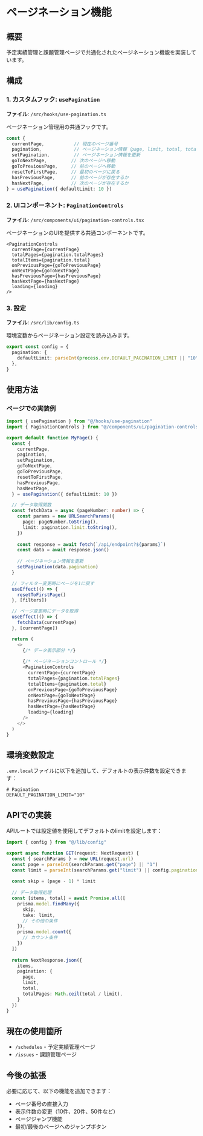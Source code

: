 # ページネーション機能

## 概要
予定実績管理と課題管理ページで共通化されたページネーション機能を実装しています。

## 構成

### 1. カスタムフック: `usePagination`
**ファイル**: `/src/hooks/use-pagination.ts`

ページネーション管理用の共通フックです。

```typescript
const {
  currentPage,           // 現在のページ番号
  pagination,            // ページネーション情報（page, limit, total, totalPages）
  setPagination,         // ページネーション情報を更新
  goToNextPage,         // 次のページへ移動
  goToPreviousPage,     // 前のページへ移動
  resetToFirstPage,     // 最初のページに戻る
  hasPreviousPage,      // 前のページが存在するか
  hasNextPage,          // 次のページが存在するか
} = usePagination({ defaultLimit: 10 })
```

### 2. UIコンポーネント: `PaginationControls`
**ファイル**: `/src/components/ui/pagination-controls.tsx`

ページネーションのUIを提供する共通コンポーネントです。

```tsx
<PaginationControls
  currentPage={currentPage}
  totalPages={pagination.totalPages}
  totalItems={pagination.total}
  onPreviousPage={goToPreviousPage}
  onNextPage={goToNextPage}
  hasPreviousPage={hasPreviousPage}
  hasNextPage={hasNextPage}
  loading={loading}
/>
```

### 3. 設定
**ファイル**: `/src/lib/config.ts`

環境変数からページネーション設定を読み込みます。

```typescript
export const config = {
  pagination: {
    defaultLimit: parseInt(process.env.DEFAULT_PAGINATION_LIMIT || "10"),
  },
}
```

## 使用方法

### ページでの実装例

```typescript
import { usePagination } from "@/hooks/use-pagination"
import { PaginationControls } from "@/components/ui/pagination-controls"

export default function MyPage() {
  const {
    currentPage,
    pagination,
    setPagination,
    goToNextPage,
    goToPreviousPage,
    resetToFirstPage,
    hasPreviousPage,
    hasNextPage,
  } = usePagination({ defaultLimit: 10 })

  // データ取得関数
  const fetchData = async (pageNumber: number) => {
    const params = new URLSearchParams({
      page: pageNumber.toString(),
      limit: pagination.limit.toString(),
    })
    
    const response = await fetch(`/api/endpoint?${params}`)
    const data = await response.json()
    
    // ページネーション情報を更新
    setPagination(data.pagination)
  }

  // フィルター変更時にページを1に戻す
  useEffect(() => {
    resetToFirstPage()
  }, [filters])

  // ページ変更時にデータを取得
  useEffect(() => {
    fetchData(currentPage)
  }, [currentPage])

  return (
    <>
      {/* データ表示部分 */}
      
      {/* ページネーションコントロール */}
      <PaginationControls
        currentPage={currentPage}
        totalPages={pagination.totalPages}
        totalItems={pagination.total}
        onPreviousPage={goToPreviousPage}
        onNextPage={goToNextPage}
        hasPreviousPage={hasPreviousPage}
        hasNextPage={hasNextPage}
        loading={loading}
      />
    </>
  )
}
```

## 環境変数設定

`.env.local`ファイルに以下を追加して、デフォルトの表示件数を設定できます：

```env
# Pagination
DEFAULT_PAGINATION_LIMIT="10"
```

## APIでの実装

APIルートでは設定値を使用してデフォルトのlimitを設定します：

```typescript
import { config } from "@/lib/config"

export async function GET(request: NextRequest) {
  const { searchParams } = new URL(request.url)
  const page = parseInt(searchParams.get("page") || "1")
  const limit = parseInt(searchParams.get("limit") || config.pagination.defaultLimit.toString())
  
  const skip = (page - 1) * limit
  
  // データ取得処理
  const [items, total] = await Promise.all([
    prisma.model.findMany({
      skip,
      take: limit,
      // その他の条件
    }),
    prisma.model.count({
      // カウント条件
    })
  ])
  
  return NextResponse.json({
    items,
    pagination: {
      page,
      limit,
      total,
      totalPages: Math.ceil(total / limit),
    }
  })
}
```

## 現在の使用箇所

- `/schedules` - 予定実績管理ページ
- `/issues` - 課題管理ページ

## 今後の拡張

必要に応じて、以下の機能を追加できます：

- ページ番号の直接入力
- 表示件数の変更（10件、20件、50件など）
- ページジャンプ機能
- 最初/最後のページへのジャンプボタン